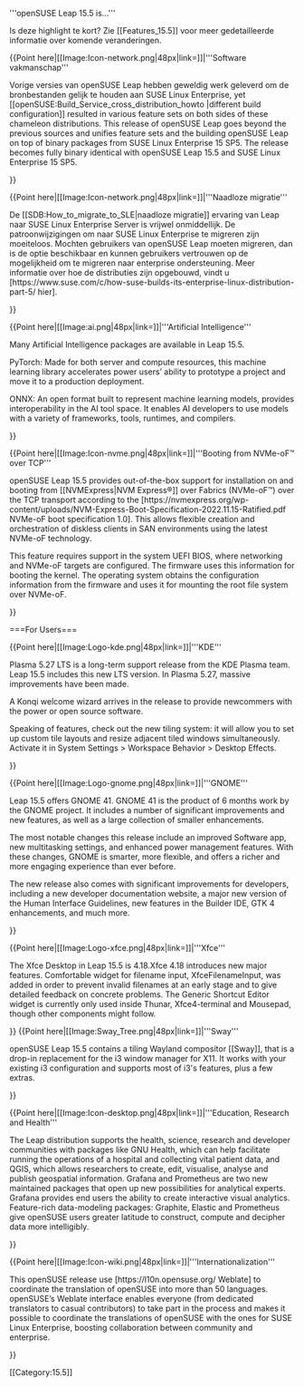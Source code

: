 <!--- this is the SHORT list of highlight features only --->
'''openSUSE Leap 15.5 is...'''

Is deze highlight te kort? Zie [[Features_15.5]] voor meer gedetailleerde informatie over komende veranderingen.

{{Point here|[[Image:Icon-network.png|48px|link=]]|'''Software vakmanschap'''
<p>Vorige versies van openSUSE Leap hebben geweldig werk geleverd om de bronbestanden gelijk te houden aan SUSE Linux Enterprise, yet [[openSUSE:Build_Service_cross_distribution_howto |different build configuration]] resulted in various feature sets on both sides of these chameleon distributions. This release of openSUSE Leap goes beyond the previous sources and unifies feature sets and the building openSUSE Leap on top of binary packages from SUSE Linux Enterprise 15 SP5. The release becomes fully binary identical with openSUSE Leap 15.5 and SUSE Linux Enterprise 15 SP5.</p>
}}

{{Point here|[[Image:Icon-network.png|48px|link=]]|'''Naadloze migratie'''
<p>De [[SDB:How_to_migrate_to_SLE|naadloze migratie]] ervaring van Leap naar SUSE Linux Enterprise Server is vrijwel onmiddellijk. De patroonwijzigingen om naar SUSE Linux Enterprise te migreren zijn moeiteloos. Mochten gebruikers van openSUSE Leap moeten migreren, dan is de optie beschikbaar en kunnen gebruikers vertrouwen op de mogelijkheid om te migreren naar enterprise ondersteuning. Meer informatie over hoe de distributies zijn opgebouwd, vindt u [https://www.suse.com/c/how-suse-builds-its-enterprise-linux-distribution-part-5/ hier].</p>
}}

{{Point here|[[Image:ai.png|48px|link=]]|'''Artificial Intelligence'''<br />
<p>Many Artificial Intelligence packages are available in Leap 15.5.</p>

<p>PyTorch: Made for both server and compute resources, this machine learning library accelerates power users’ ability to prototype a project and move it to a production deployment.</p>

<p>ONNX: An open format built to represent machine learning models, provides interoperability in the AI tool space. It enables AI developers to use models with a variety of frameworks, tools, runtimes, and compilers.</p>
}}

{{Point here|[[Image:Icon-nvme.png|48px|link=]]|'''Booting from NVMe-oF™ over TCP'''<br />
<p>openSUSE Leap 15.5 provides out-of-the-box support for installation on and booting from [[NVMExpress|NVM Express®]] over Fabrics (NVMe-oF™) over the TCP transport according to the [https://nvmexpress.org/wp-content/uploads/NVM-Express-Boot-Specification-2022.11.15-Ratified.pdf NVMe-oF boot specification 1.0]. This allows flexible creation and orchestration of diskless clients in SAN environments using the latest NVMe-oF technology.

This feature requires support in the system UEFI BIOS, where networking and NVMe-oF targets are configured. The firmware uses this information for booting the kernel. The operating system obtains the configuration information from the firmware and uses it for mounting the root file system over NVMe-oF.</p>
}}


===For Users===

{{Point here|[[Image:Logo-kde.png|48px|link=]]|'''KDE'''<br />
<p>
Plasma 5.27 LTS is a long-term support release from the KDE Plasma team. Leap 15.5 includes this new LTS version. In Plasma 5.27, massive improvements have been made.

A Konqi welcome wizard arrives in the release to provide newcommers with the power or open source software.

Speaking of features, check out the new tiling system: it will allow you to set up custom tile layouts and resize adjacent tiled windows simultaneously. Activate it in System Settings > Workspace Behavior > Desktop Effects.  
</p>
}}

{{Point here|[[Image:Logo-gnome.png|48px|link=]]|'''GNOME'''<br />
<p>
Leap 15.5 offers GNOME 41. GNOME 41 is the product of 6 months work by the GNOME project. It includes a number of significant improvements and new features, as well as a large collection of smaller enhancements.

The most notable changes this release include an improved Software app, new multitasking settings, and enhanced power management features. With these changes, GNOME is smarter, more flexible, and offers a richer and more engaging experience than ever before.

The new release also comes with significant improvements for developers, including a new developer documentation website, a major new version of the Human Interface Guidelines, new features in the Builder IDE, GTK 4 enhancements, and much more.  
</p>
}}

{{Point here|[[Image:Logo-xfce.png|48px|link=]]|'''Xfce'''<br />
<p>
The Xfce Desktop in Leap 15.5 is 4.18.Xfce 4.18 introduces new major features. Comfortable widget for filename input, XfceFilenameInput, was added in order to prevent invalid filenames at an early stage and to give detailed feedback on concrete problems. The Generic Shortcut Editor widget is currently only used inside Thunar, Xfce4-terminal and Mousepad, though other components might follow.
</p>
}}
{{Point here|[[Image:Sway_Tree.png|48px|link=]]|'''Sway'''<br />
<p>
openSUSE Leap 15.5 contains a tiling Wayland compositor [[Sway]], that is a drop-in replacement for the i3 window manager for X11. It works with your existing i3 configuration and supports most of i3's features, plus a few extras. 
</p>
}}


{{Point here|[[Image:Icon-desktop.png|48px|link=]]|'''Education, Research and Health'''<br />
<p>The Leap distribution supports the health, science, research and developer communities with packages like GNU Health, which can help facilitate running the operations of a hospital and collecting vital patient data, and QGIS, which allows researchers to create, edit, visualise, analyse and publish geospatial information. Grafana and Prometheus are two new maintained packages that open up new possibilities for analytical experts. Grafana provides end users the ability to create interactive visual analytics. Feature-rich data-modeling packages: Graphite, Elastic and Prometheus give openSUSE users greater latitude to construct, compute and decipher data more intelligibly.</p>
}}

{{Point here|[[Image:Icon-wiki.png|48px|link=]]|'''Internationalization'''<br />
<p>This openSUSE release use [https://l10n.opensuse.org/ Weblate] to coordinate the translation of openSUSE into more than 50 languages. openSUSE’s Weblate interface enables everyone (from dedicated translators to casual contributors) to take part in the process and makes it possible to coordinate the translations of openSUSE with the ones for SUSE Linux Enterprise, boosting collaboration between community and enterprise.</p>
}}

[[Category:15.5]]

